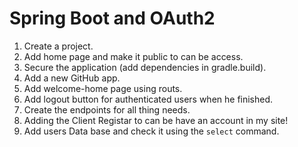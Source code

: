 # Spring Boot and OAuth2

1. Create a project.
2. Add home page and make it public to can be access.
3. Secure the application (add dependencies in gradle.build).
4. Add a new GitHub app.
5. Add welcome-home page using routs.
6. Add logout button for authenticated users when he finished.
7. Create the endpoints for all thing needs.
8. Adding the Client Registar to can be have an account in my site!
9. Add users Data base and check it using the `select` command.
